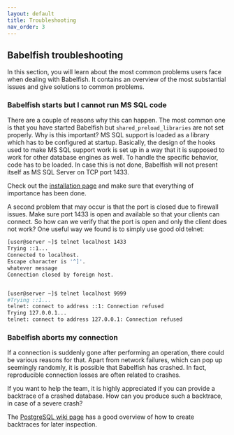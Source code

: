 ```yaml
---
layout: default
title: Troubleshooting
nav_order: 3
---
```


## Babelfish troubleshooting

In this section, you will learn about the most common problems users face
when dealing with Babelfish. It contains an overview of the most substantial
issues and give solutions to common problems.


### Babelfish starts but I cannot run MS SQL code

There are a couple of reasons why this can happen. The most common one is that
you have started Babelfish but `shared_preload_libraries` are not set properly.
Why is this important? MS SQL support is loaded as a library which has to be
configured at startup. Basically, the design of the hooks used to make MS SQL
support work is set up in a way that it is supposed to work for other database
engines as well. To handle the specific behavior, code has to be loaded. In case
this is not done, Babelfish will not present itself as MS SQL Server on TCP port
1433.

Check out the [installation page](/docs/installation/compiling-babelfish-from-source) and make sure that
everything of importance has been done.

A second problem that may occur is that the port is closed due to firewall issues. Make
sure port 1433 is open and available so that your clients can connect. So how
can we verify that the port is open and only the client does not work? One useful way
we found is to simply use good old telnet:

```bash
[user@server ~]$ telnet localhost 1433
Trying ::1...
Connected to localhost.
Escape character is '^]'.
whatever message   
Connection closed by foreign host.


[user@server ~]$ telnet localhost 9999
#Trying ::1...
telnet: connect to address ::1: Connection refused
Trying 127.0.0.1...
telnet: connect to address 127.0.0.1: Connection refused

```

### Babelfish aborts my connection

If a connection is suddenly gone after performing an operation, there could be
various reasons for that. Apart from network failures, which can pop up seemingly
randomly, it is possible that Babelfish has crashed. In fact,
reproducible connection losses are often related to crashes.

If you want to help the team, it is highly appreciated if you can provide a
backtrace of a crashed database. How can you produce such a backtrace, in case of
a severe crash?

The [PostgreSQL wiki page](https://wiki.postgresql.org/wiki/Getting_a_stack_trace_of_a_running_PostgreSQL_backend_on_Linux/BSD) 
has a good overview of how to create backtraces for later inspection. 

